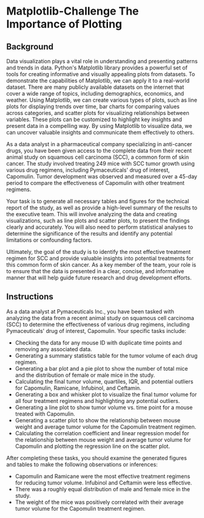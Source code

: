 # Matplotlib-Challenge The Importance of Plotting
## Background
Data visualization plays a vital role in understanding and presenting patterns and trends in data. Python's Matplotlib library provides a powerful set of tools for creating informative and visually appealing plots from datasets. To demonstrate the capabilities of Matplotlib, we can apply it to a real-world dataset. There are many publicly available datasets on the internet that cover a wide range of topics, including demographics, economics, and weather. Using Matplotlib, we can create various types of plots, such as line plots for displaying trends over time, bar charts for comparing values across categories, and scatter plots for visualizing relationships between variables. These plots can be customized to highlight key insights and present data in a compelling way. By using Matplotlib to visualize data, we can uncover valuable insights and communicate them effectively to others.

As a data analyst in a pharmaceutical company specializing in anti-cancer drugs, you have been given access to the complete data from their recent animal study on squamous cell carcinoma (SCC), a common form of skin cancer. The study involved treating 249 mice with SCC tumor growth using various drug regimens, including Pymaceuticals' drug of interest, Capomulin. Tumor development was observed and measured over a 45-day period to compare the effectiveness of Capomulin with other treatment regimens.

Your task is to generate all necessary tables and figures for the technical report of the study, as well as provide a high-level summary of the results to the executive team. This will involve analyzing the data and creating visualizations, such as line plots and scatter plots, to present the findings clearly and accurately. You will also need to perform statistical analyses to determine the significance of the results and identify any potential limitations or confounding factors.

Ultimately, the goal of the study is to identify the most effective treatment regimen for SCC and provide valuable insights into potential treatments for this common form of skin cancer. As a key member of the team, your role is to ensure that the data is presented in a clear, concise, and informative manner that will help guide future research and drug development efforts.

## Instructions
As a data analyst at Pymaceuticals Inc., you have been tasked with analyzing the data from a recent animal study on squamous cell carcinoma (SCC) to determine the effectiveness of various drug regimens, including Pymaceuticals' drug of interest, Capomulin. Your specific tasks include:

- Checking the data for any mouse ID with duplicate time points and removing any associated data.
- Generating a summary statistics table for the tumor volume of each drug regimen.
- Generating a bar plot and a pie plot to show the number of total mice and the distribution of female or male mice in the study.
- Calculating the final tumor volume, quartiles, IQR, and potential outliers for Capomulin, Ramicane, Infubinol, and Ceftamin.
- Generating a box and whisker plot to visualize the final tumor volume for all four treatment regimens and highlighting any potential outliers.
- Generating a line plot to show tumor volume vs. time point for a mouse treated with Capomulin.
- Generating a scatter plot to show the relationship between mouse weight and average tumor volume for the Capomulin treatment regimen.
- Calculating the correlation coefficient and linear regression model for the relationship between mouse weight and average tumor volume for Capomulin and    plotting the regression line on the scatter plot.

After completing these tasks, you should examine the generated figures and tables to make the following observations or inferences:

- Capomulin and Ramicane were the most effective treatment regimens for reducing tumor volume. Infubinol and Ceftamin were less effective.
- There was a roughly equal distribution of male and female mice in the study.
- The weight of the mice was positively correlated with their average tumor volume for the Capomulin treatment regimen.

